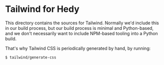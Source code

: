 # Tailwind for Hedy

This directory contains the sources for Tailwind. Normally we'd include this in
our build process, but our build process is minimal and Python-based, and we
don't necessarily want to include NPM-based tooling into a Python build.

That's why Tailwind CSS is periodically generated by hand, by running:

```
$ tailwind/generate-css
```
